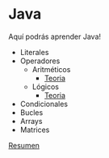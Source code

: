 # Java
Aquí podrás aprender Java!

- Literales
- Operadores
  - Aritméticos
    - [Teoria](https://5ssz.github.io/Java/Operadores/Aritm%C3%A9ticos/teoria)
  - Lógicos
    - [Teoria](https://5ssz.github.io/Java/Operadores/L%C3%B3gicos/teoria)
- Condicionales
- Bucles
- Arrays
- Matrices

[Resumen](https://5ssz.github.io/Java/Resumen)
